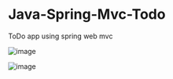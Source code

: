 # Java-Spring-Mvc-Todo
ToDo app using spring web mvc

![image](https://user-images.githubusercontent.com/54181872/120163603-4b66d980-c217-11eb-8d37-df10dc5df5e5.png)

![image](https://user-images.githubusercontent.com/54181872/120163644-56216e80-c217-11eb-8fb4-dba851d9f696.png)
